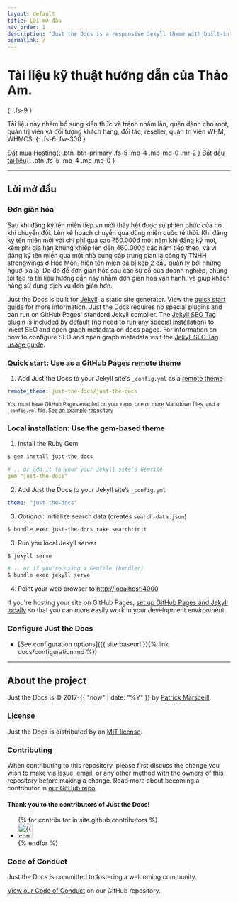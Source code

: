 ```yaml
---
layout: default
title: Lời mở đầu
nav_order: 1
description: "Just the Docs is a responsive Jekyll theme with built-in search that is easily customizable and hosted on GitHub Pages."
permalink: /
---
```


# Tài liệu kỹ thuật hướng dẫn của Thảo Am.
{: .fs-9 }

Tài liệu này nhằm bổ sung kiến thức và tránh nhầm lẫn, quên dành cho root, quản trị viên và đối tượng khách hàng, đối tác, reseller, quản trị viên WHM, WHMCS.
{: .fs-6 .fw-300 }

[Đặt mua Hosting](https://id.tiep.vn){: .btn .btn-primary .fs-5 .mb-4 .mb-md-0 .mr-2 } [Bắt đầu tài liệu](#lời-mở-đầu){: .btn .fs-5 .mb-4 .mb-md-0 }

---

## Lời mở đầu

### Đơn giản hóa

Sau khi đăng ký tên miền tiep.vn mới thấy hết được sự phiền phức của nó khi chuyển đổi. Lên kế hoạch chuyển qua dùng miền quốc tế thôi. Khi đăng ký tên miền mới với chi phí quá cao 750.000đ một năm khi đăng ký mới, kèm phí gia hạn khủng khiếp lên đến 460.000đ các năm tiếp theo, và vì đăng ký tên miền qua một nhà cung cấp trung gian là công ty TNHH strongwings ở Hóc Môn, hiện tên miền đã bị kẹp 2 đầu quản lý bởi những người xa lạ. Do đó để đơn giản hóa sau các sự cố của doanh nghiệp, chúng tôi tạo ra tài liệu hướng dẫn này nhằm đơn giản hóa vận hành, và giúp khách hàng sử dụng dịch vụ đơn giản hơn.

Just the Docs is built for [Jekyll](https://jekyllrb.com), a static site generator. View the [quick start guide](https://jekyllrb.com/docs/) for more information. Just the Docs requires no special plugins and can run on GitHub Pages' standard Jekyll compiler. The [Jekyll SEO Tag plugin](https://github.com/jekyll/jekyll-seo-tag) is included by default (no need to run any special installation) to inject SEO and open graph metadata on docs pages. For information on how to configure SEO and open graph metadata visit the [Jekyll SEO Tag usage guide](https://jekyll.github.io/jekyll-seo-tag/usage/).

### Quick start: Use as a GitHub Pages remote theme

1. Add Just the Docs to your Jekyll site's `_config.yml` as a [remote theme](https://blog.github.com/2017-11-29-use-any-theme-with-github-pages/)

```yaml
remote_theme: just-the-docs/just-the-docs
```

<small>You must have GitHub Pages enabled on your repo, one or more Markdown files, and a `_config.yml` file. [See an example repository](https://github.com/pmarsceill/jtd-remote)</small>

### Local installation: Use the gem-based theme

1. Install the Ruby Gem
  ```bash
  $ gem install just-the-docs
  ```
  ```yaml
  # .. or add it to your your Jekyll site’s Gemfile
  gem "just-the-docs"
  ```

2. Add Just the Docs to your Jekyll site’s `_config.yml`
  ```yaml
  theme: "just-the-docs"
  ```

3. _Optional:_ Initialize search data (creates `search-data.json`)
  ```bash
  $ bundle exec just-the-docs rake search:init
  ```

3. Run you local Jekyll server
  ```bash
  $ jekyll serve
  ```
  ```bash
  # .. or if you're using a Gemfile (bundler)
  $ bundle exec jekyll serve
  ```

4. Point your web browser to [http://localhost:4000](http://localhost:4000)

If you're hosting your site on GitHub Pages, [set up GitHub Pages and Jekyll locally](https://help.github.com/en/articles/setting-up-your-github-pages-site-locally-with-jekyll) so that you can more easily work in your development environment.

### Configure Just the Docs

- [See configuration options]({{ site.baseurl }}{% link docs/configuration.md %})

---

## About the project

Just the Docs is &copy; 2017-{{ "now" | date: "%Y" }} by [Patrick Marsceill](http://patrickmarsceill.com).

### License

Just the Docs is distributed by an [MIT license](https://github.com/just-the-docs/just-the-docs/tree/main/LICENSE.txt).

### Contributing

When contributing to this repository, please first discuss the change you wish to make via issue,
email, or any other method with the owners of this repository before making a change. Read more about becoming a contributor in [our GitHub repo](https://github.com/just-the-docs/just-the-docs#contributing).

#### Thank you to the contributors of Just the Docs!

<ul class="list-style-none">
{% for contributor in site.github.contributors %}
  <li class="d-inline-block mr-1">
     <a href="{{ contributor.html_url }}"><img src="{{ contributor.avatar_url }}" width="32" height="32" alt="{{ contributor.login }}"/></a>
  </li>
{% endfor %}
</ul>

### Code of Conduct

Just the Docs is committed to fostering a welcoming community.

[View our Code of Conduct](https://github.com/just-the-docs/just-the-docs/tree/main/CODE_OF_CONDUCT.md) on our GitHub repository.
